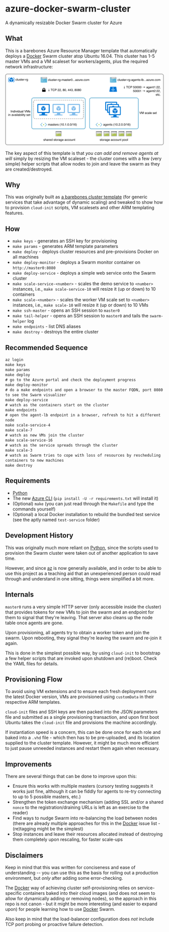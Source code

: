 # azure-docker-swarm-cluster

A dynamically resizable Docker Swarm cluster for Azure

## What

This is a barebones Azure Resource Manager template that automatically deploys a [Docker][d] Swarm cluster atop Ubuntu 16.04. This cluster has 1-5 master VMs and a VM scaleset for workers/agents, plus the required network infrastructure:

![Cluster diagram](generic-cluster.png) 

The key aspect of this template is that _you can add and remove agents at will_ simply by resizing the VM scaleset - the cluster comes with a few (very simple) helper scripts that allow nodes to join and leave the swarm as they are created/destroyed. 

## Why

This was originally built as [a barebones cluster template](http://taoofmac.com/space/blog/2016/08/07/2200) (for generic services that take advantage of dynamic scaling) and tweaked to show how to provision `cloud-init` scripts, VM scalesets and other ARM templating features.

## How

* `make keys` - generates an SSH key for provisioning
* `make params` - generates ARM template parameters
* `make deploy` - deploys cluster resources and pre-provisions Docker on all machines
* `make deploy-monitor` - deploys a Swarm monitor container on `http://master0:8080`
* `make deploy-service` - deploys a simple web service onto the Swarm cluster
* `make scale-service-<number>` - scales the demo service to `<number>` instances, i.e., `make scale-service-10` will resize it (up or down) to 10 containers
* `make scale-<number>` - scales the worker VM scale set to `<number>` instances, i.e., `make scale-10` will resize it (up or down) to 10 VMs
* `make ssh-master` - opens an SSH session to `master0`
* `make tail-helper` - opens an SSH session to `master0` and tails the `swarm-helper` log
* `make endpoints` - list DNS aliases
* `make destroy` - destroys the entire cluster

## Recommended Sequence

    az login
    make keys
    make params
    make deploy
    # go to the Azure portal and check the deployment progress
    make deploy-monitor
    # do a make endpoints and open a browser to the master FQDN, port 8080 to see the Swarm visualizer
    make deploy-service
    # watch as the containers start on the cluster
    make endpoints
    # open the agent-lb endpoint in a browser, refresh to hit a different node
    make scale-service-4
    make scale-7
    # watch as new VMs join the cluster
    make scale-service-16
    # watch as the service spreads through the cluster
    make scale-3
    # watch as Swarm tries to cope with loss of resources by rescheduling containers to new machines
    make destroy


## Requirements

* [Python][p]
* The new [Azure CLI](https://github.com/Azure/azure-cli) (`pip install -U -r requirements.txt` will install it)
* (Optional) `make` (you can just read through the `Makefile` and type the commands yourself)
* (Optional) a local Docker installation to rebuild the bundled test service (see the aptly named `test-service` folder)

## Development History

This was originally much more reliant on [Python][p], since the scripts used to provision the Swarm cluster were taken out of another application to save time.

However, and since [az](https://github.com/Azure/azure-cli) is now generally available, and in order to be able to use this project as a teaching aid that an unexperienced person could read through and understand in one sitting, things were simplified a bit more.

## Internals

`master0` runs a very simple HTTP server (only accessible inside the cluster) that provides tokens for new VMs to join the swarm and an endpoint for them to signal that they're leaving. That server also cleans up the node table once agents are gone.

Upon provisioning, all agents try to obtain a worker token and join the swarm. Upon rebooting, they signal they're leaving the swarm and re-join it again.

This is done in the simplest possible way, by using `cloud-init` to bootstrap a few helper scripts that are invoked upon shutdown and (re)boot. Check the YAML files for details.

## Provisioning Flow

To avoid using VM extensions and to ensure each fresh deployment runs the latest Docker version, VMs are provisioned using `customData` in their respective ARM templates. 

`cloud-init` files and SSH keys are then packed into the JSON parameters file and submitted as a single provisioning transaction, and upon first boot Ubuntu takes the `cloud-init` file and provisions the machine accordingly.

If instantiation speed is a concern, this can be done once for each role and baked into a `.vhd` file - which then has to be pre-uploaded, and its location supplied to the cluster template. However, it might be much more efficient to just pause unneeded instances and restart them again when necessary.

## Improvements

There are several things that can be done to improve upon this:

* Ensure this works with multiple masters (cursory testing suggests it works just fine, although it can be fiddly for agents to re-try connecting to up to 5 possible masters, etc.)
* Strengthen the token exchange mechanism (adding SSL and/or a shared `nonce` to the registration/draining URLs is left as an exercise to the reader)
* Find ways to nudge Swarm into re-balancing the load between nodes (there are already multiple approaches for this in the [Docker][d] issue list - (re)tagging might be the simplest)
* Stop instances and leave their resources allocated instead of destroying them completely upon rescaling, for faster scale-ups

## Disclaimers

Keep in mind that this was written for conciseness and ease of understanding -- you can use this as the basis for rolling out a production environment, but _only_ after adding some error-checking.

The [Docker][d] way of achieving cluster self-provisioning relies on service-specific containers baked into their cloud images (and does not seem to allow for dynamically adding or removing nodes), so the approach in this repo is not canon - but it might be more interesting (and easier to expand upon) for people learning how to use [Docker][d] Swarm. 

Also keep in mind that the load-balancer configuration does _not_ include TCP port probing or proactive failure detection.

[d]: http://docker.com
[p]: http://python.org
[dh]:https://hub.docker.com/r/rcarmo/demo-frontend-stateless/
